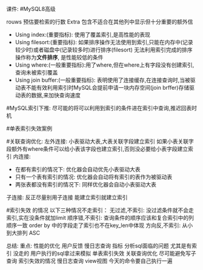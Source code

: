 课件:   #MySQL8高级 

rouws 预估要检索的行数
Extra 包含不适合在其他列中显示但十分重要的额外信
* Using index:(重要指标): 使用了覆盖索引,是高性能的表现
* Using filesort:(重要指标): 如果排序操作无法使用到索引,只能在内存中(记录较少时)或者磁盘中(记录较多时)进行排序(filesort) 无法利用索引完成的排序 操作称为**文件排序**, 是性能较低的条件
* Using where:(一般重要指标):用了where,但在where上有字段没有创建索引,查询未被索引覆盖
* Using join buffer:(一般重要指标): 表明使用了连接缓存,在连接查询时,当被驱动表不能有效利用索引时MySQL会提前申请一块内存空间(join brffer)存储驱动表的数据,来加快查询速度

#MySQL索引下推: 尽可能的将可以利用到索引的条件进在索引中查询,推迟回表时机

#单表索引失效案例

#关联查询优化:
左外连接:
	小表驱动大表,大表关联字段建立索引
	如果小表关联字段额外有where条件可以给小表该字段也建立索引,否则没必要给小表字段建立索引
内连接: 
* 在都有索引的情况下: 优化器会自动优先小表驱动大表
* 只有一个表有索引的情况:  优化器会自动将有索引的表作为被驱动表
* 两张表都没有索引的情况下: 同样优化器会自动小表驱动大表

子连接: 
	反正尽量别用子连接
	能建立索引就建立索引


#索引失效 的情况
以下三种情况不走索引：
无过滤,不索引: 
	没过滤条件就不会走索引,实在没条件就加limit
顺序错,不索引: 
	查询条件的顺序应该和复合索引中的列顺序一致
	order by 中的字段走了索引也不在key_len中体现
方向反,不索引: 
	从小到大排列 ASC



总结: 
	重点: 性能的优化
		用户反馈
		慢日志查询
		指标 分析sql面临的问题 尤其是有索引 没走的 
		用户执行的sql拿过来模拟
	单表索引失效
	关联查询优化
	尽可能避免写子查询
	索引失效的情况
	慢日志查询
	view视图
	今天的命令要自己执行一遍





























